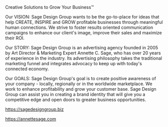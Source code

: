 Creative Solutions to Grow Your Business™

Our VISION: Sage Design Group wants to be the go-to-place for ideas that help CREATE, INSPIRE and GROW profitable businesses through meaningful human connections. We strive to foster results oriented communication campaigns to enhance our client's image, improve their sales and maximize their ROI.

Our STORY: Sage Design Group is an advertising agency founded in 2005 by Art Director & Marketing Expert Annette C. Sage, who has over 20 years of experience in the industry. Its advertising philosophy takes the traditional marketing funnel and integrates advocacy to keep up with today's connected economy.

Our GOALS: Sage Design Group's goal is to create positive awareness of your company - locally, regionally or in the worldwide marketplace. We work to enhance profitability and grow your customer base. Sage Design Group can assist you in creating a brand identity that will give you a competitive edge and open doors to greater business opportunities.

https://sagedesigngroup.biz

https://annettesage.com
